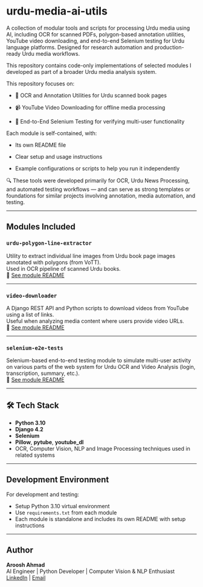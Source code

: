 # urdu-media-ai-utils
A collection of modular tools and scripts for processing Urdu media using AI, including OCR for scanned PDFs, polygon-based annotation utilities, YouTube video downloading, and end-to-end Selenium testing for Urdu language platforms. Designed for research automation and production-ready Urdu media workflows.

This repository contains code-only implementations of selected modules I developed as part of a broader Urdu media analysis system. 

This repository focuses on:

- 🧾 OCR and Annotation Utilities for Urdu scanned book pages

- 📹 YouTube Video Downloading for offline media processing

- 🧪 End-to-End Selenium Testing for verifying multi-user functionality

Each module is self-contained, with:

- Its own README file

- Clear setup and usage instructions

- Example configurations or scripts to help you run it independently

 🔍 These tools were developed primarily for OCR, Urdu News Processing, and automated testing workflows — and can serve as strong templates or foundations for similar projects involving annotation, media automation, and testing.

---

## Modules Included

###  `urdu-polygon-line-extractor`
Utility to extract individual line images from Urdu book page images annotated with polygons (from VoTT).  
Used in OCR pipeline of scanned Urdu books.  
📄 [See module README](./urdu-polygon-line-extractor/README.md)

---

###  `video-downloader`
A Django REST API and Python scripts to download videos from YouTube using a list of links.  
Useful when analyzing media content where users provide video URLs.  
📄 [See module README](./video-downloader/README.md)

---

###  `selenium-e2e-tests`
Selenium-based end-to-end testing module to simulate multi-user activity on various parts of the web system for Urdu OCR and Video Analysis  (login, transcription, summary, etc.).  
📄 [See module README](./selenium-e2e-tests/README.md)

---

## 🛠 Tech Stack

- **Python 3.10**
- **Django 4.2**
- **Selenium**
- **Pillow**, **pytube**, **youtube_dl**
- OCR, Computer Vision, NLP and Image Processing techniques used in related systems

---

##  Development Environment

For development and testing:
- Setup Python 3.10 virtual environment
- Use `requirements.txt` from each module
- Each module is standalone and includes its own README with setup instructions

---

##  Author

**Aroosh Ahmad**  
AI Engineer | Python Developer | Computer Vision & NLP Enthusiast  
[LinkedIn](https://www.linkedin.com/in/arooshahmad-data) | [Email](mailto:arooshahmad.data@gmail.com)



